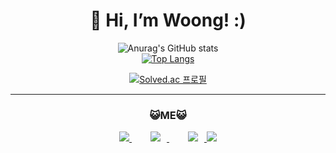 <div align=center><h1>👋 Hi, I’m Woong! :) </h1></div>

<div align=center>

![Anurag's GitHub stats](https://github-readme-stats.vercel.app/api?username=hwinkr&show_icons=true&) <br/>
[![Top Langs](https://github-readme-stats.vercel.app/api/top-langs/?username=hwinkr&layout=compact&)](https://github.com/anuraghazra/github-readme-stats) <br/>

[![Solved.ac 프로필](http://mazassumnida.wtf/api/v2/generate_badge?boj=dnddl8280)](https://solved.ac/dnddl8280) <br/>

<hr>

### 😺ME😺 <br/>
<a href="https://github.com/hwinkr">
    <img src="https://img.shields.io/badge/Instagram-E1306C?style=flat-square&logo=Instagram&logoColor=white"/>
</a>

<a href="https://github.com/hwinkr">
    <img 
        src="http://img.shields.io/badge/-GitHub-171515?style=flat&logo=github&link=https://github.com/hwinkr"
        style="height : auto; margin-left : 30px; margin-right : 10px;"/>
</a>
  
<a href="https://hwdev.tistory.com">
    <img 
        src="http://img.shields.io/badge/-Tistory-171515?style=flat&logo=Tistory&link=https://github.com/hwinkr"
        style="height : auto; margin-left : 30px; margin-right : 10px;"/>
</a>

<a href="mailto:dnddl8280@naver.com">
    <img src="https://img.shields.io/badge/Mail-2DB400?style=flat-square&logo=Naver&logoColor=white"/>
</a><br/><br/>


</div>



